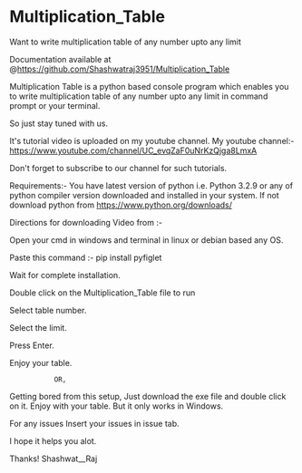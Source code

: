# Multiplication_Table
Want to write multiplication table of any number upto any limit

Documentation available at @https://github.com/Shashwatraj3951/Multiplication_Table

Multiplication Table is a python based console program which enables you to write multiplication table of any number upto any limit in command prompt or your terminal. 

So just stay tuned with us.

It's tutorial video is uploaded on my youtube channel. My youtube channel:- https://www.youtube.com/channel/UC_evqZaF0uNrKzQjga8LmxA

Don't forget to subscribe to our channel for such tutorials.

Requirements:- You have latest version of python i.e. Python 3.2.9 or any of python compiler version downloaded and installed in your system. If not download python from https://www.python.org/downloads/

Directions for downloading Video from :-

Open your cmd in windows and terminal in linux or debian based any OS.

Paste this command :- pip install pyfiglet

Wait for complete installation.

Double click on the Multiplication_Table file to run

Select table number.

Select the limit.

Press Enter.

Enjoy your table.

               OR,
Getting bored from this setup, Just download the exe file and double click on it. Enjoy with your table. But it only works in Windows.

For any issues Insert your issues in issue tab.

I hope it helps you alot.

Thanks! Shashwat__Raj

